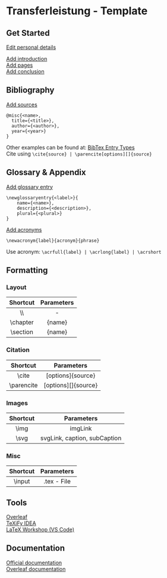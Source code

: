 # Transferleistung - Template

## Get Started
[Edit personal details](settings/config.tex) 
<br>

[Add introduction](pages/intro.tex) 
<br>
[Add pages](pages/) 
<br>
[Add conclusion](pages/conclusion.tex)
<br>

## Bibliography 

[Add sources](sources.bib) <br/>
```
@misc{<name>,
  title={<title>},
  author={<author>},
  year={<year>}
}
```
Other examples can be found at: [BibTex Entry Types](https://www.bibtex.com/e/entry-types/)
<br>
Cite using ```\cite{source} | \parencite[options][]{source}```
## Glossary & Appendix

[Add glossary entry](frame/glossary.tex)
<br/>
```
\newglossaryentry{<label>}{
	name={<name>},
	description={<description>},
	plural={<plural>}
}
```

[Add acronyms](frame/acronym.tex) 
<br/>
```
\newacronym{label}{acronym}{phrase}
```
Use acronym: ```\acrfull{label} | \acrlong{label} | \acrshort```

## Formatting

### Layout

| Shortcut | Parameters |
| :------: | :--------: |
| \\\\ | - | 
| \chapter | {name} |
| \section | {name} |

### Citation
| Shortcut | Parameters |
| :------: | :--------: |
| \cite | [options]{source} |
| \parencite | [options][]{source} |

### Images
| Shortcut | Parameters |
| :------: | :--------: |
| \img | imgLink |
| \svg | svgLink, caption, subCaption |

### Misc
| Shortcut | Parameters | 
| :------: | :--------: |
| \input | .tex - File |

## Tools
[Overleaf](https://www.overleaf.com/)
<br/>
[TeXiFy IDEA](https://plugins.jetbrains.com/plugin/9473-texify-idea) 
<br/>
[LaTeX Workshop (VS Code)](https://marketplace.visualstudio.com/items?itemName=James-Yu.latex-workshop) 
<br/>

## Documentation

[Official documentation](https://www.latex-project.org/help/documentation/)
<br>
[Overleaf documentation](https://de.overleaf.com/learn/latex/Creating_a_document_in_LaTeX)
<br>